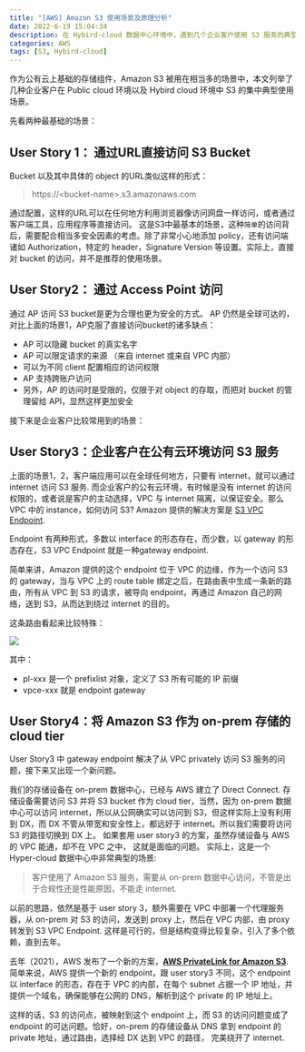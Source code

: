 ```yaml
---
title: "[AWS] Amazon S3 使用场景及原理分析"
date: 2022-6-19 15:04:34
description: 在 Hybird-cloud 数据中心环境中，遇到几个企业客户使用 S3 服务的典型场景，在这里作个梳理。
categories: AWS
tags: [S3, Hybird-cloud]
---
```


作为公有云上基础的存储组件，Amazon S3 被用在相当多的场景中，本文列举了几种企业客户在 Public cloud 环境以及 Hybird cloud 环境中 S3 的集中典型使用场景。
</br>

先看两种最基础的场景：
## User Story 1： 通过URL直接访问 S3 Bucket
Bucket 以及其中具体的 object 的URL类似这样的形式：
> https://\<bucket-name>.s3.amazonaws.com

通过配置，这样的URL可以在任何地方利用浏览器像访问网盘一样访问，或者通过客户端工具，应用程序等直接访问。
这是S3中最基本的场景，这种`简单`的访问背后，需要配合相当多安全因素的考虑。除了非常小心地添加 policy，还有访问端诸如 Authorization，特定的 header，Signature Version 等设置。实际上，直接对 bucket 的访问，并不是推荐的使用场景。

## User Story2： 通过 Access Point 访问
通过 AP 访问 S3 bucket是更为合理也更为安全的方式。
AP 仍然是全球可达的，对比上面的场景1，AP克服了直接访问bucket的诸多缺点：
- AP 可以隐藏 bucket 的真实名字
- AP 可以限定请求的来源 （来自 internet 或来自 VPC 内部）
- 可以为不同 client 配置相应的访问权限
- AP 支持跨账户访问 
- 另外，AP 的访问时是受限的，仅限于对 object 的存取，而把对 bucket 的管理留给 API，显然这样更加安全

接下来是企业客户比较常用到的场景：
## User Story3：企业客户在公有云环境访问 S3 服务
上面的场景1，2，客户端应用可以在全球任何地方，只要有 internet，就可以通过 internet 访问 S3 服务. 
而企业客户的公有云环境，有时候是没有 internet 的访问权限的，或者说是客户的主动选择，VPC 与 internet 隔离，以保证安全。那么 VPC 中的 instance，如何访问 S3? Amazon 提供的解决方案是  [S3 VPC Endpoint](https://docs.aws.amazon.com/vpc/latest/privatelink/vpc-endpoints-s3.html).

Endpoint 有两种形式，多数以 interface 的形态存在，而少数，以 gateway 的形态存在，S3 VPC Endpoint 就是一种gateway endpoint.

简单来讲，Amazon 提供的这个 endpoint 位于 VPC 的边缘，作为一个访问 S3 的 gateway，当与 VPC 上的 route table 绑定之后，在路由表中生成一条新的路由，所有从 VPC 到 S3 的请求，被导向 endpoint，再通过 Amazon 自己的网络，送到 S3，从而达到绕过 internet 的目的。

这条路由看起来比较特殊：

<img src="route.png">

其中：
* pl-xxx 是一个 prefixlist 对象，定义了 S3 所有可能的 IP 前缀
* vpce-xxx 就是 endpoint gateway

## User Story4：将 Amazon S3 作为 on-prem 存储的 cloud tier
User Story3 中 gateway endpoint 解决了从 VPC privately 访问 S3 服务的问题，接下来又出现一个新问题。

我们的存储设备在 on-prem 数据中心，已经与 AWS 建立了 Direct Connect. 存储设备需要访问 S3 并将 S3 bucket 作为 cloud tier，当然，因为 on-prem 数据中心可以访问 internet，所以从公网确实可以访问到 S3，但这样实际上没有利用到 DX，而 DX 不管从带宽和安全性上，都远好于 internet。所以我们需要将访问 S3 的路径切换到 DX 上。
如果套用 user story3 的方案，虽然存储设备与 AWS 的 VPC 能通，却不在 VPC 之中， 这就是面临的问题。
实际上，这是一个 Hyper-cloud 数据中心中非常典型的场景:
> 客户使用了 Amazon S3 服务，需要从 on-prem 数据中心访问，不管是出于合规性还是性能原因，不能走 internet.

以前的思路，依然是基于 user story 3，额外需要在 VPC 中部署一个代理服务器，从 on-prem 对 S3 的访问，发送到 proxy 上，然后在 VPC 内部，由 proxy 转发到 S3 VPC Endpoint. 这样是可行的，但是结构变得比较复杂，引入了多个依赖，直到去年。

去年（2021），AWS 发布了一个新的方案，**[AWS PrivateLink for Amazon S3](https://aws.amazon.com/blogs/aws/aws-privatelink-for-amazon-s3-now-available/)**. 简单来说，AWS 提供一个新的 endpoint，跟 user story3 不同，这个 endpoint 以 interface 的形态，存在于 VPC 的内部，在每个 subnet 占据一个 IP 地址，并提供一个域名，确保能够在公网的 DNS，解析到这个 private 的 IP 地址上。

这样的话，S3 的访问点，被映射到这个 endpoint 上，而 S3 的访问问题变成了 endpoint 的可达问题。恰好，on-prem 的存储设备从 DNS 拿到 endpoint 的 private 地址，通过路由，选择经 DX 达到 VPC 的路径， 完美绕开了 internet. 


